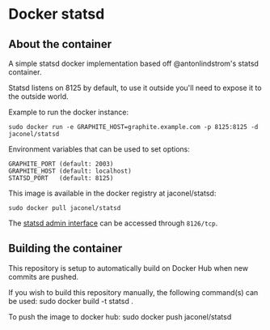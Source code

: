 # Docker statsd

## About the container
A simple statsd docker implementation based off @antonlindstrom's statsd container.

Statsd listens on 8125 by default, to use it outside you'll need to expose it
to the outside world.

Example to run the docker instance:

    sudo docker run -e GRAPHITE_HOST=graphite.example.com -p 8125:8125 -d jaconel/statsd

Environment variables that can be used to set options:

    GRAPHITE_PORT (default: 2003)
    GRAPHITE_HOST (default: localhost)
    STATSD_PORT   (default: 8125)

This image is available in the docker registry at jaconel/statsd:

    sudo docker pull jaconel/statsd

The [statsd admin interface](https://github.com/etsy/statsd/blob/master/docs/admin_interface.md)
can be accessed through `8126/tcp`.

## Building the container

This repository is setup to automatically build on Docker Hub when new commits are pushed. 

If you wish to build this repository manually, the following command(s) can be used:
    sudo docker build -t statsd . 

To push the image to docker hub:
    sudo docker push jaconel/statsd
